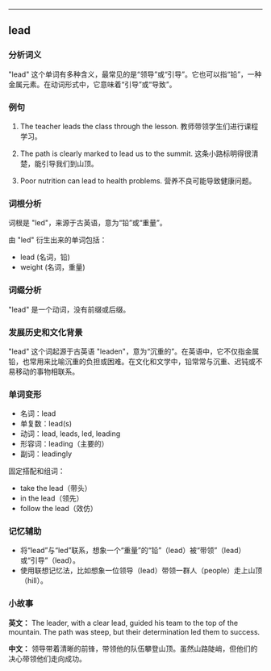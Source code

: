 
---------------
## lead
### 分析词义
"lead" 这个单词有多种含义，最常见的是“领导”或“引导”。它也可以指“铅”，一种金属元素。在动词形式中，它意味着“引导”或“导致”。

### 例句
1. The teacher leads the class through the lesson.
   教师带领学生们进行课程学习。

2. The path is clearly marked to lead us to the summit.
   这条小路标明得很清楚，能引导我们到山顶。

3. Poor nutrition can lead to health problems.
   营养不良可能导致健康问题。

### 词根分析
词根是 "led"，来源于古英语，意为“铅”或“重量”。

由 "led" 衍生出来的单词包括：
- lead (名词，铅)
- weight (名词，重量)

### 词缀分析
"lead" 是一个动词，没有前缀或后缀。

### 发展历史和文化背景
"lead" 这个词起源于古英语 "leaden"，意为“沉重的”。在英语中，它不仅指金属铅，也常用来比喻沉重的负担或困难。在文化和文学中，铅常常与沉重、迟钝或不易移动的事物相联系。

### 单词变形
- 名词：lead
- 单复数：lead(s)
- 动词：lead, leads, led, leading
- 形容词：leading（主要的）
- 副词：leadingly

固定搭配和组词：
- take the lead（带头）
- in the lead（领先）
- follow the lead（效仿）

### 记忆辅助
- 将“lead”与“led”联系，想象一个“重量”的“铅”（lead）被“带领”（lead）或“引导”（lead）。
- 使用联想记忆法，比如想象一位领导（lead）带领一群人（people）走上山顶（hill）。

### 小故事
**英文：**
The leader, with a clear lead, guided his team to the top of the mountain. The path was steep, but their determination led them to success.

**中文：**
领导带着清晰的前锋，带领他的队伍攀登山顶。虽然山路陡峭，但他们的决心带领他们走向成功。

